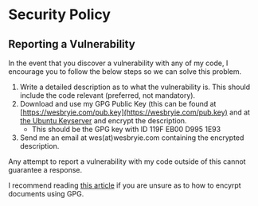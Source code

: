 # Security Policy

## Reporting a Vulnerability

In the event that you discover a vulnerability with any of my code, I encourage you to follow the below steps so we can solve this problem.

1. Write a detailed description as to what the vulnerability is. This should include the code relevant (preferred, not mandatory).
2. Download and use my GPG Public Key (this can be found at [https://wesbryie.com/pub.key](https://wesbryie.com/pub.key) and at [the Ubuntu Keyserver](https://keyserver.ubuntu.com/pks/lookup?search=wes%40wesbryie.com&fingerprint=on&op=index) and encrypt the description.
   - This should be the GPG key with ID 119F EB00 D995 1E93 
3. Send me an email at wes(at)wesbryie.com containing the encrypted description.

Any attempt to report a vulnerability with my code outside of this cannot guarantee a response.

I recommend reading [this article](https://www.gnupg.org/gph/en/manual/x110.html) if you are unsure as to how to encyrpt documents using GPG.
